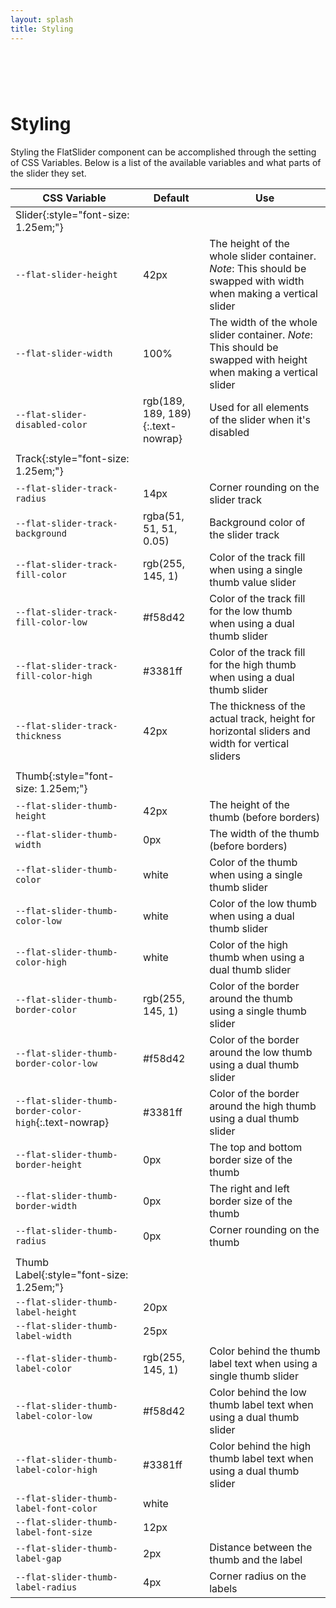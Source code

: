```yaml
---
layout: splash
title: Styling
---
```


# &nbsp;

# Styling

Styling the FlatSlider component can be accomplished through the setting of CSS Variables. Below is a list of the available variables and what parts of the slider they set.

| CSS Variable                                           | Default                                        | Use                                                                                                               |
| ------------------------------------------------------ | ---------------------------------------------- | ----------------------------------------------------------------------------------------------------------------- |
| <span>Slider</span>{:style="font-size: 1.25em;"}       |
| `--flat-slider-height`                                 | 42px                                           | The height of the whole slider container. _Note_: This should be swapped with width when making a vertical slider |
| `--flat-slider-width`                                  | 100%                                           | The width of the whole slider container. _Note_: This should be swapped with height when making a vertical slider |
| `--flat-slider-disabled-color`                         | <span>rgb(189, 189, 189)</span>{:.text-nowrap} | Used for all elements of the slider when it's disabled                                                            |
|                                                        |
| <span>Track</span>{:style="font-size: 1.25em;"}        |
| `--flat-slider-track-radius`                           | 14px                                           | Corner rounding on the slider track                                                                               |
| `--flat-slider-track-background`                       | rgba(51, 51, 51, 0.05)                         | Background color of the slider track                                                                              |
| `--flat-slider-track-fill-color`                       | rgb(255, 145, 1)                               | Color of the track fill when using a single thumb value slider                                                    |
| `--flat-slider-track-fill-color-low`                   | #f58d42                                        | Color of the track fill for the low thumb when using a dual thumb slider                                          |
| `--flat-slider-track-fill-color-high`                  | #3381ff                                        | Color of the track fill for the high thumb when using a dual thumb slider                                         |
| `--flat-slider-track-thickness`                        | 42px                                           | The thickness of the actual track, height for horizontal sliders and width for vertical sliders                   |
|                                                        |
| <span>Thumb</span>{:style="font-size: 1.25em;"}        |
| `--flat-slider-thumb-height`                           | 42px                                           | The height of the thumb (before borders)                                                                          |
| `--flat-slider-thumb-width`                            | 0px                                            | The width of the thumb (before borders)                                                                           |
| `--flat-slider-thumb-color`                            | white                                          | Color of the thumb when using a single thumb slider                                                               |
| `--flat-slider-thumb-color-low`                        | white                                          | Color of the low thumb when using a dual thumb slider                                                             |
| `--flat-slider-thumb-color-high`                       | white                                          | Color of the high thumb when using a dual thumb slider                                                            |
| `--flat-slider-thumb-border-color`                     | rgb(255, 145, 1)                               | Color of the border around the thumb using a single thumb slider                                                  |
| `--flat-slider-thumb-border-color-low`                 | #f58d42                                        | Color of the border around the low thumb using a dual thumb slider                                                |
| `--flat-slider-thumb-border-color-high`{:.text-nowrap} | #3381ff                                        | Color of the border around the high thumb using a dual thumb slider                                               |
| `--flat-slider-thumb-border-height`                    | 0px                                            | The top and bottom border size of the thumb                                                                       |
| `--flat-slider-thumb-border-width`                     | 0px                                            | The right and left border size of the thumb                                                                       |
| `--flat-slider-thumb-radius`                           | 0px                                            | Corner rounding on the thumb                                                                                      |
|                                                        |
| <span>Thumb Label</span>{:style="font-size: 1.25em;"}  |
| `--flat-slider-thumb-label-height`                     | 20px                                           |                                                                                                                   |
| `--flat-slider-thumb-label-width`                      | 25px                                           |                                                                                                                   |
| `--flat-slider-thumb-label-color`                      | rgb(255, 145, 1)                               | Color behind the thumb label text when using a single thumb slider                                                |
| `--flat-slider-thumb-label-color-low`                  | #f58d42                                        | Color behind the low thumb label text when using a dual thumb slider                                              |
| `--flat-slider-thumb-label-color-high`                 | #3381ff                                        | Color behind the high thumb label text when using a dual thumb slider                                             |
| `--flat-slider-thumb-label-font-color`                 | white                                          |                                                                                                                   |
| `--flat-slider-thumb-label-font-size`                  | 12px                                           |                                                                                                                   |
| `--flat-slider-thumb-label-gap`                        | 2px                                            | Distance between the thumb and the label                                                                          |
| `--flat-slider-thumb-label-radius`                     | 4px                                            | Corner radius on the labels                                                                                       |
